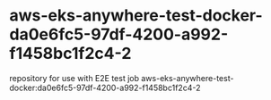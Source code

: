 # aws-eks-anywhere-test-docker-da0e6fc5-97df-4200-a992-f1458bc1f2c4-2
repository for use with E2E test job aws-eks-anywhere-test-docker:da0e6fc5-97df-4200-a992-f1458bc1f2c4-2
